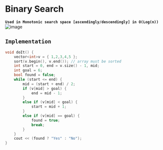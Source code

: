 # Binary Search
**`Used in Monotonic search space [ascendingly/descendingly] in O(Log(n))`**
![image](https://github.com/Abdelrhman-Sayed70/Competitive_Programming/assets/99830416/2eaa7c75-a6f8-49d9-bdfa-df9514fe87cd)

## `Implementation`
```cpp
void doIt() {
    vector<int>v = { 1,2,3,4,5 };
    sort(v.begin(), v.end()); // array must be sorted
    int start = 0, end = v.size() - 1, mid;
    int goal = 6;
    bool found = false;
    while (start <= end) {
        mid = (start + end) / 2;
        if (v[mid] > goal) {
            end = mid - 1;
        }
        else if (v[mid] < goal) {
            start = mid + 1;
        }
        else if (v[mid] == goal) {
            found = true; 
            break;
        }
    }
    cout << (found ? "Yes" : "No");
}
```
